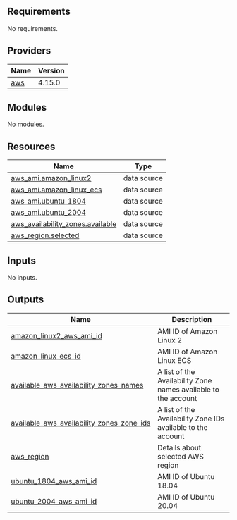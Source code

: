 ## Requirements

No requirements.

## Providers

| Name | Version |
|------|---------|
| <a name="provider_aws"></a> [aws](#provider\_aws) | 4.15.0 |

## Modules

No modules.

## Resources

| Name | Type |
|------|------|
| [aws_ami.amazon_linux2](https://registry.terraform.io/providers/hashicorp/aws/latest/docs/data-sources/ami) | data source |
| [aws_ami.amazon_linux_ecs](https://registry.terraform.io/providers/hashicorp/aws/latest/docs/data-sources/ami) | data source |
| [aws_ami.ubuntu_1804](https://registry.terraform.io/providers/hashicorp/aws/latest/docs/data-sources/ami) | data source |
| [aws_ami.ubuntu_2004](https://registry.terraform.io/providers/hashicorp/aws/latest/docs/data-sources/ami) | data source |
| [aws_availability_zones.available](https://registry.terraform.io/providers/hashicorp/aws/latest/docs/data-sources/availability_zones) | data source |
| [aws_region.selected](https://registry.terraform.io/providers/hashicorp/aws/latest/docs/data-sources/region) | data source |

## Inputs

No inputs.

## Outputs

| Name | Description |
|------|-------------|
| <a name="output_amazon_linux2_aws_ami_id"></a> [amazon\_linux2\_aws\_ami\_id](#output\_amazon\_linux2\_aws\_ami\_id) | AMI ID of Amazon Linux 2 |
| <a name="output_amazon_linux_ecs_id"></a> [amazon\_linux\_ecs\_id](#output\_amazon\_linux\_ecs\_id) | AMI ID of Amazon Linux ECS |
| <a name="output_available_aws_availability_zones_names"></a> [available\_aws\_availability\_zones\_names](#output\_available\_aws\_availability\_zones\_names) | A list of the Availability Zone names available to the account |
| <a name="output_available_aws_availability_zones_zone_ids"></a> [available\_aws\_availability\_zones\_zone\_ids](#output\_available\_aws\_availability\_zones\_zone\_ids) | A list of the Availability Zone IDs available to the account |
| <a name="output_aws_region"></a> [aws\_region](#output\_aws\_region) | Details about selected AWS region |
| <a name="output_ubuntu_1804_aws_ami_id"></a> [ubuntu\_1804\_aws\_ami\_id](#output\_ubuntu\_1804\_aws\_ami\_id) | AMI ID of Ubuntu 18.04 |
| <a name="output_ubuntu_2004_aws_ami_id"></a> [ubuntu\_2004\_aws\_ami\_id](#output\_ubuntu\_2004\_aws\_ami\_id) | AMI ID of Ubuntu 20.04 |
